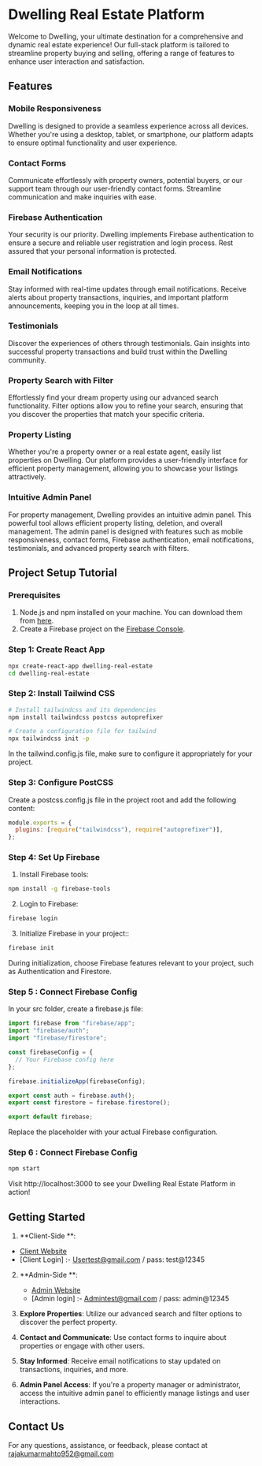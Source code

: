 # Dwelling Real Estate Platform

Welcome to Dwelling, your ultimate destination for a comprehensive and dynamic real estate experience! Our full-stack platform is tailored to streamline property buying and selling, offering a range of features to enhance user interaction and satisfaction.

## Features

### Mobile Responsiveness

Dwelling is designed to provide a seamless experience across all devices. Whether you're using a desktop, tablet, or smartphone, our platform adapts to ensure optimal functionality and user experience.

### Contact Forms

Communicate effortlessly with property owners, potential buyers, or our support team through our user-friendly contact forms. Streamline communication and make inquiries with ease.

### Firebase Authentication

Your security is our priority. Dwelling implements Firebase authentication to ensure a secure and reliable user registration and login process. Rest assured that your personal information is protected.

### Email Notifications

Stay informed with real-time updates through email notifications. Receive alerts about property transactions, inquiries, and important platform announcements, keeping you in the loop at all times.

### Testimonials

Discover the experiences of others through testimonials. Gain insights into successful property transactions and build trust within the Dwelling community.

### Property Search with Filter

Effortlessly find your dream property using our advanced search functionality. Filter options allow you to refine your search, ensuring that you discover the properties that match your specific criteria.

### Property Listing

Whether you're a property owner or a real estate agent, easily list properties on Dwelling. Our platform provides a user-friendly interface for efficient property management, allowing you to showcase your listings attractively.

### Intuitive Admin Panel

For property management, Dwelling provides an intuitive admin panel. This powerful tool allows efficient property listing, deletion, and overall management. The admin panel is designed with features such as mobile responsiveness, contact forms, Firebase authentication, email notifications, testimonials, and advanced property search with filters.

## Project Setup Tutorial

### Prerequisites

1. Node.js and npm installed on your machine. You can download them from [here](https://nodejs.org/).
2. Create a Firebase project on the [Firebase Console](https://console.firebase.google.com/).

### Step 1: Create React App

```bash
npx create-react-app dwelling-real-estate
cd dwelling-real-estate

```

### Step 2: Install Tailwind CSS

```bash
# Install tailwindcss and its dependencies
npm install tailwindcss postcss autoprefixer

# Create a configuration file for tailwind
npx tailwindcss init -p

```

In the tailwind.config.js file, make sure to configure it appropriately for your project.

### Step 3: Configure PostCSS

Create a postcss.config.js file in the project root and add the following content:

```javascript
module.exports = {
  plugins: [require("tailwindcss"), require("autoprefixer")],
};
```

### Step 4: Set Up Firebase

1.  Install Firebase tools:

```bash
npm install -g firebase-tools
```

2. Login to Firebase:

```bash
firebase login
```

3.  Initialize Firebase in your project::

```bash
firebase init
```

During initialization, choose Firebase features relevant to your project, such as Authentication and Firestore.

### Step 5 : Connect Firebase Config

In your src folder, create a firebase.js file:

```javascript
import firebase from "firebase/app";
import "firebase/auth";
import "firebase/firestore";

const firebaseConfig = {
  // Your Firebase config here
};

firebase.initializeApp(firebaseConfig);

export const auth = firebase.auth();
export const firestore = firebase.firestore();

export default firebase;
```

Replace the placeholder with your actual Firebase configuration.

### Step 6 : Connect Firebase Config

```bash
npm start
```

Visit http://localhost:3000 to see your Dwelling Real Estate Platform in action!

## Getting Started

1. **Client-Side **:

- [Client Website](https://dwelling-raja.vercel.app/)
- [Client Login] :- Usertest@gmail.com / pass: test@12345

2. **Admin-Side **:

   - [Admin Website](https://dwelling-raja-admin.vercel.app)
   - [Admin login] :- Admintest@gmail.com / pass: admin@12345

3. **Explore Properties**: Utilize our advanced search and filter options to discover the perfect property.
4. **Contact and Communicate**: Use contact forms to inquire about properties or engage with other users.
5. **Stay Informed**: Receive email notifications to stay updated on transactions, inquiries, and more.
6. **Admin Panel Access**: If you're a property manager or administrator, access the intuitive admin panel to efficiently manage listings and user interactions.

## Contact Us

For any questions, assistance, or feedback, please contact at rajakumarmahto952@gmail.com
